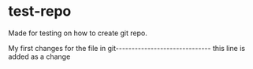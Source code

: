 # test-repo
Made for testing on how to create git repo.

My first changes for the file in git------------------------------ this line is added as a change
